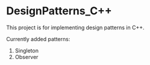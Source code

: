 # DesignPatterns_C++
This project is for implementing design patterns in C++.

Currently added patterns:
1. Singleton
2. Observer
